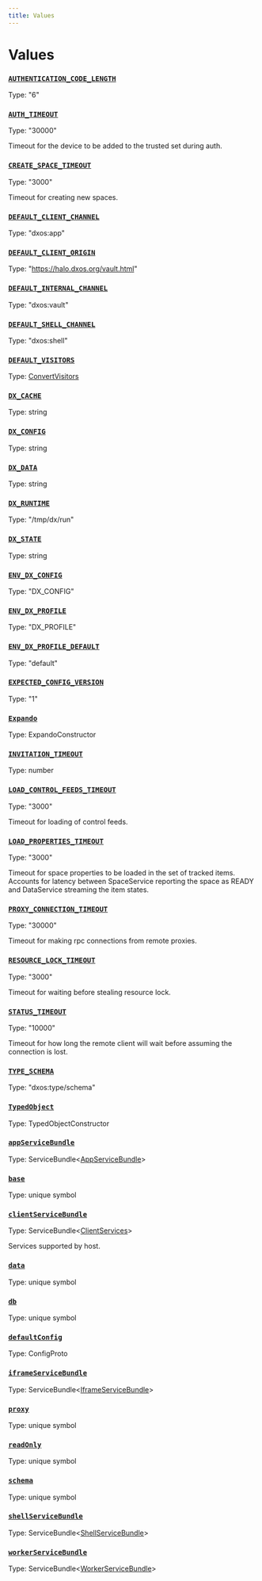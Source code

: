 ```yaml
---
title: Values
---
```

# Values 

### [`AUTHENTICATION_CODE_LENGTH`]()
Type: "6"

### [`AUTH_TIMEOUT`]()
Type: "30000"

Timeout for the device to be added to the trusted set during auth.

### [`CREATE_SPACE_TIMEOUT`]()
Type: "3000"

Timeout for creating new spaces.

### [`DEFAULT_CLIENT_CHANNEL`]()
Type: "dxos:app"

### [`DEFAULT_CLIENT_ORIGIN`]()
Type: "https://halo.dxos.org/vault.html"

### [`DEFAULT_INTERNAL_CHANNEL`]()
Type: "dxos:vault"

### [`DEFAULT_SHELL_CHANNEL`]()
Type: "dxos:shell"

### [`DEFAULT_VISITORS`]()
Type: [ConvertVisitors](/api/@dxos/client/types/ConvertVisitors)

### [`DX_CACHE`]()
Type: string

### [`DX_CONFIG`]()
Type: string

### [`DX_DATA`]()
Type: string

### [`DX_RUNTIME`]()
Type: "/tmp/dx/run"

### [`DX_STATE`]()
Type: string

### [`ENV_DX_CONFIG`]()
Type: "DX_CONFIG"

### [`ENV_DX_PROFILE`]()
Type: "DX_PROFILE"

### [`ENV_DX_PROFILE_DEFAULT`]()
Type: "default"

### [`EXPECTED_CONFIG_VERSION`]()
Type: "1"

### [`Expando`]()
Type: ExpandoConstructor

### [`INVITATION_TIMEOUT`]()
Type: number

### [`LOAD_CONTROL_FEEDS_TIMEOUT`]()
Type: "3000"

Timeout for loading of control feeds.

### [`LOAD_PROPERTIES_TIMEOUT`]()
Type: "3000"

Timeout for space properties to be loaded in the set of tracked items.
Accounts for latency between SpaceService reporting the space as READY and DataService streaming the item states.

### [`PROXY_CONNECTION_TIMEOUT`]()
Type: "30000"

Timeout for making rpc connections from remote proxies.

### [`RESOURCE_LOCK_TIMEOUT`]()
Type: "3000"

Timeout for waiting before stealing resource lock.

### [`STATUS_TIMEOUT`]()
Type: "10000"

Timeout for how long the remote client will wait before assuming the connection is lost.

### [`TYPE_SCHEMA`]()
Type: "dxos:type/schema"

### [`TypedObject`]()
Type: TypedObjectConstructor

### [`appServiceBundle`]()
Type: ServiceBundle&lt;[AppServiceBundle](/api/@dxos/client/types/AppServiceBundle)&gt;

### [`base`]()
Type: unique symbol

### [`clientServiceBundle`]()
Type: ServiceBundle&lt;[ClientServices](/api/@dxos/client/types/ClientServices)&gt;

Services supported by host.

### [`data`]()
Type: unique symbol

### [`db`]()
Type: unique symbol

### [`defaultConfig`]()
Type: ConfigProto

### [`iframeServiceBundle`]()
Type: ServiceBundle&lt;[IframeServiceBundle](/api/@dxos/client/types/IframeServiceBundle)&gt;

### [`proxy`]()
Type: unique symbol

### [`readOnly`]()
Type: unique symbol

### [`schema`]()
Type: unique symbol

### [`shellServiceBundle`]()
Type: ServiceBundle&lt;[ShellServiceBundle](/api/@dxos/client/types/ShellServiceBundle)&gt;

### [`workerServiceBundle`]()
Type: ServiceBundle&lt;[WorkerServiceBundle](/api/@dxos/client/types/WorkerServiceBundle)&gt;
